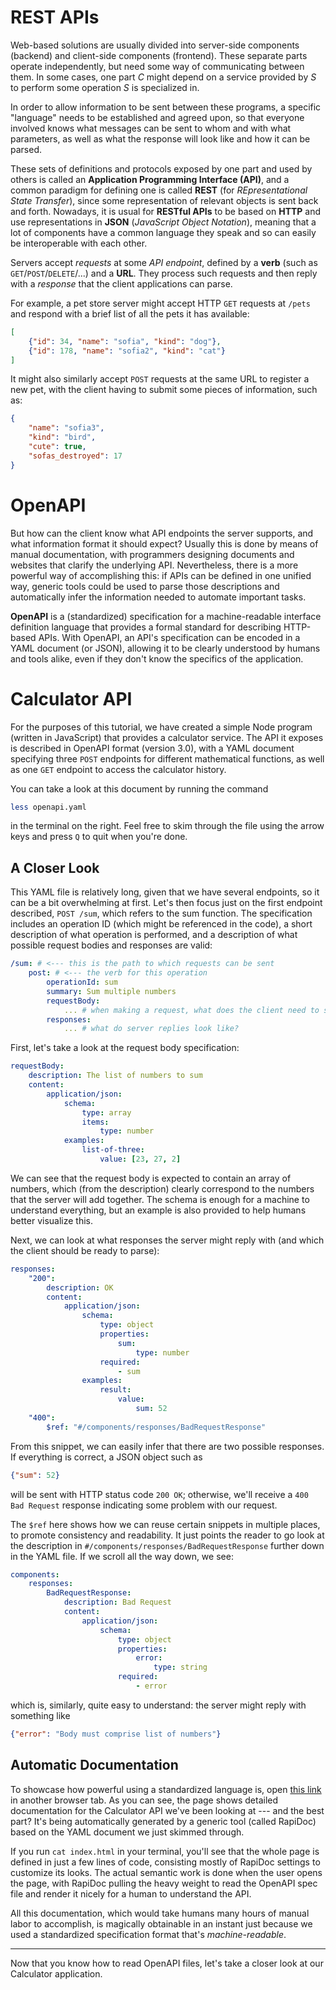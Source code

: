 # REST APIs

Web-based solutions are usually divided into server-side components (backend)
and client-side components (frontend). These separate parts operate
independently, but need some way of communicating between them. In some cases,
one part *C* might depend on a service provided by *S* to perform some operation
*S* is specialized in.

In order to allow information to be sent between these programs, a specific
"language" needs to be established and agreed upon, so that everyone involved
knows what messages can be sent to whom and with what parameters, as well as
what the response will look like and how it can be parsed.

These sets of definitions and protocols exposed by one part and used by others
is called an **Application Programming Interface (API)**, and a common paradigm
for defining one is called **REST** (for *REpresentational State Transfer*),
since some representation of relevant objects is sent back and forth. Nowadays,
it is usual for **RESTful APIs** to be based on **HTTP** and use representations
in **JSON** (*JavaScript Object Notation*), meaning that a lot of components
have a common language they speak and so can easily be interoperable with each
other.

Servers accept *requests* at some *API endpoint*, defined by a **verb** (such
as `GET`/`POST`/`DELETE`/...) and a **URL**. They process such requests and then
reply with a *response* that the client applications can parse.

For example, a pet store server might accept HTTP `GET` requests at `/pets` and
respond with a brief list of all the pets it has available:

```json
[
    {"id": 34, "name": "sofia", "kind": "dog"},
    {"id": 178, "name": "sofia2", "kind": "cat"}
]
```

It might also similarly accept `POST` requests at the same URL to register a new
pet, with the client having to submit some pieces of information, such as:

```json
{
    "name": "sofia3",
    "kind": "bird",
    "cute": true,
    "sofas_destroyed": 17
}
```

# OpenAPI

But how can the client know what API endpoints the server supports, and what
information format it should expect? Usually this is done by means of manual
documentation, with programmers designing documents and websites that clarify
the underlying API. Nevertheless, there is a more powerful way of accomplishing
this: if APIs can be defined in one unified way, generic tools could be used to
parse those descriptions and automatically infer the information needed to
automate important tasks.

**OpenAPI** is a (standardized) specification for a machine-readable interface
definition language that provides a formal standard for describing HTTP-based
APIs. With OpenAPI, an API's specification can be encoded in a YAML document (or
JSON), allowing it to be clearly understood by humans and tools alike, even if
they don't know the specifics of the application.

# Calculator API

For the purposes of this tutorial, we have created a simple Node program
(written in JavaScript) that provides a calculator service. The API it exposes
is described in OpenAPI format (version 3.0), with a YAML document specifying
three `POST` endpoints for different mathematical functions, as well as one
`GET` endpoint to access the calculator history.

You can take a look at this document by running the command
```sh
less openapi.yaml
```
in the terminal on the right. Feel free to skim through the file using the arrow
keys and press `Q` to quit when you're done.

## A Closer Look

This YAML file is relatively long, given that we have several endpoints, so it
can be a bit overwhelming at first. Let's then focus just on the first endpoint
described, `POST /sum`, which refers to the sum function. The specification
includes an operation ID (which might be referenced in the code), a short
description of what operation is performed, and a description of what possible
request bodies and responses are valid:

```yaml
/sum: # <--- this is the path to which requests can be sent
    post: # <--- the verb for this operation
        operationId: sum
        summary: Sum multiple numbers
        requestBody:
            ... # when making a request, what does the client need to send?
        responses:
            ... # what do server replies look like?
```

First, let's take a look at the request body specification:

```yaml
requestBody:
    description: The list of numbers to sum
    content:
        application/json:
            schema:
                type: array
                items:
                    type: number
            examples:
                list-of-three:
                    value: [23, 27, 2]
```

We can see that the request body is expected to contain an array of numbers,
which (from the description) clearly correspond to the numbers that the server
will add together. The schema is enough for a machine to understand everything,
but an example is also provided to help humans better visualize this.

Next, we can look at what responses the server might reply with (and which the
client should be ready to parse):

```yaml
responses:
    "200":
        description: OK
        content:
            application/json:
                schema:
                    type: object
                    properties:
                        sum:
                            type: number
                    required:
                        - sum
                examples:
                    result:
                        value:
                            sum: 52
    "400":
        $ref: "#/components/responses/BadRequestResponse"
```

From this snippet, we can easily infer that there are two possible responses. If
everything is correct, a JSON object such as
```json
{"sum": 52}
```
will be sent with HTTP status code `200 OK`; otherwise, we'll receive a
`400 Bad Request` response indicating some problem with our request.

The `$ref` here shows how we can reuse certain snippets in multiple places, to
promote consistency and readability. It just points the reader to go look at
the description in `#/components/responses/BadRequestResponse` further down in
the YAML file. If we scroll all the way down, we see:

```yaml
components:
    responses:
        BadRequestResponse:
            description: Bad Request
            content:
                application/json:
                    schema:
                        type: object
                        properties:
                            error:
                                type: string
                        required:
                            - error
```

which is, similarly, quite easy to understand: the server might reply with
something like
```json
{"error": "Body must comprise list of numbers"}
```

## Automatic Documentation

To showcase how powerful using a standardized language is, open
[this link]({{TRAFFIC_HOST1_3000}}) in another browser tab. As you can see,
the page shows detailed documentation for the Calculator API we've been looking
at --- and the best part? It's being automatically generated by a generic tool
(called RapiDoc) based on the YAML document we just skimmed through.

If you run `cat index.html` in your terminal, you'll see that the whole page is
defined in just a few lines of code, consisting mostly of RapiDoc settings to
customize its looks. The actual semantic work is done when the user opens the
page, with RapiDoc pulling the heavy weight to read the OpenAPI spec file and
render it nicely for a human to understand the API.

All this documentation, which would take humans many hours of manual labor to
accomplish, is magically obtainable in an instant just because we used a
standardized specification format that's *machine-readable*.

<hr>

Now that you know how to read OpenAPI files, let's take a closer look at our
Calculator application.
